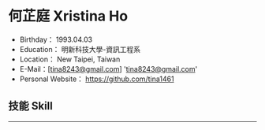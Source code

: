 # 何芷庭 Xristina Ho 

* Birthday： 1993.04.03
* Education： 明新科技大學-資訊工程系
* Location： New Taipei, Taiwan
* E-Mail：[tina8243@gmail.com] 'tina8243@gmail.com' 
* Personal Website： https://github.com/tina1461

## 技能 Skill
***





